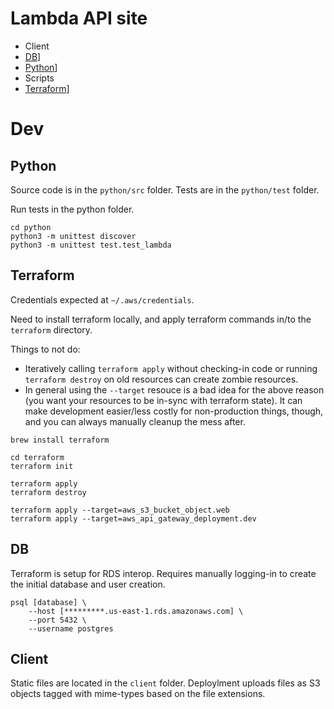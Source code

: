 # Lambda API site

* Client
* [DB](./db/README.md)]
* [Python](./python/README.md)]
* Scripts
* [Terraform](./terraform/README.md)]

# Dev

## Python

Source code is in the `python/src` folder. Tests are in the `python/test` folder.

Run tests in the python folder.

```
cd python
python3 -m unittest discover
python3 -m unittest test.test_lambda
```

## Terraform
Credentials expected at `~/.aws/credentials`.

Need to install terraform locally, and apply terraform commands in/to the
`terraform` directory.

Things to not do:
+ Iteratively calling `terraform apply` without checking-in code or running
  `terraform destroy` on old resources can create zombie resources.
+ In general using the `--target` resouce is a bad idea for the above
  reason (you want your resources to be in-sync with terraform state).
  It can make development easier/less costly for non-production things,
  though, and you can always manually cleanup the mess after.

```
brew install terraform

cd terraform
terraform init

terraform apply
terraform destroy

terraform apply --target=aws_s3_bucket_object.web
terraform apply --target=aws_api_gateway_deployment.dev
```

## DB
Terraform is setup for RDS interop. Requires manually logging-in to create the
initial database and user creation.
```
psql [database] \
    --host [*********.us-east-1.rds.amazonaws.com] \
    --port 5432 \
    --username postgres
```

## Client
Static files are located in the `client` folder. Deploylment uploads
files as S3 objects tagged with mime-types based on the file extensions.
